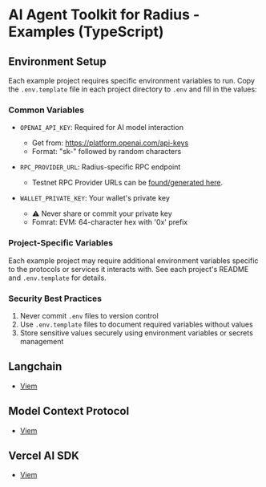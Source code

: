 # AI Agent Toolkit for Radius - Examples (TypeScript)

## Environment Setup
Each example project requires specific environment variables to run. Copy the `.env.template` file in each project directory to `.env` and fill in the values:

### Common Variables
- `OPENAI_API_KEY`: Required for AI model interaction
  - Get from: https://platform.openai.com/api-keys
  - Format: "sk-" followed by random characters

- `RPC_PROVIDER_URL`: Radius-specific RPC endpoint
  - Testnet RPC Provider URLs can be [found/generated here](https://testnet.tryradi.us/dashboard/rpc-endpoints).

- `WALLET_PRIVATE_KEY`: Your wallet's private key
  - ⚠️ Never share or commit your private key
  - Fomrat: EVM: 64-character hex with '0x' prefix

### Project-Specific Variables
Each example project may require additional environment variables specific to the protocols or services it interacts with. See each project's README and `.env.template` for details.

### Security Best Practices
1. Never commit `.env` files to version control
2. Use `.env.template` files to document required variables without values
3. Store sensitive values securely using environment variables or secrets management

## Langchain

- [Viem](https://github.com/radiustechsystems/ai-agent-toolkit/blob/main/typescript/examples/langchain)

## Model Context Protocol

- [Viem](https://github.com/radiustechsystems/ai-agent-toolkit/blob/main/typescript/examples/model-context-protocol)

## Vercel AI SDK

- [Viem](https://github.com/radiustechsystems/ai-agent-toolkit/blob/main/typescript/examples/vercel-ai/viem)
